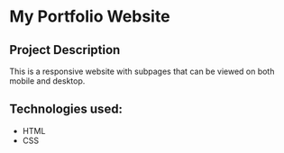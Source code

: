 # My Portfolio Website
## Project Description
This is a responsive website with subpages that can be viewed on both mobile and desktop. 
## Technologies used: 
- HTML 
- CSS
